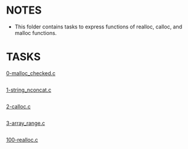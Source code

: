 # NOTES 

- This folder contains tasks to express functions of realloc, calloc, and malloc functions.

# TASKS

[0-malloc_checked.c](./0-malloc_checked.c)
```

```

[1-string_nconcat.c](./1-string_nconcat.c)
```

```

[2-calloc.c](./2-calloc.c)
```

```

[3-array_range.c](./3-array_range.c)
```

```

[100-realloc.c](./100-realloc.c)
```

```
